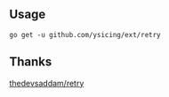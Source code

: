## Usage

```
go get -u github.com/ysicing/ext/retry
```

## Thanks

[thedevsaddam/retry](github.com/thedevsaddam/retry)